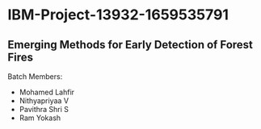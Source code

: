 # IBM-Project-13932-1659535791
## Emerging Methods for Early Detection of Forest Fires

Batch Members:
*  Mohamed Lahfir 
*  Nithyapriyaa V
*  Pavithra Shri S
*  Ram Yokash
